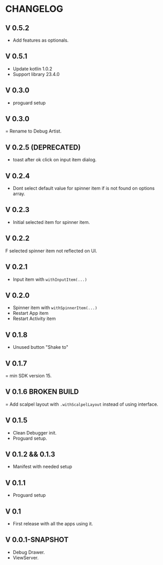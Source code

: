 # CHANGELOG

## V 0.5.2
- Add features as optionals.

## V 0.5.1
- Update kotlin 1.0.2
- Support library 23.4.0

## V 0.3.0
+ proguard setup

## V 0.3.0
= Rename to Debug Artist.

## V 0.2.5 (DEPRECATED)
- toast after ok click on input item dialog. 

## V 0.2.4
+ Dont select default value for spinner item if is not found on options array.

## V 0.2.3
+ Initial selected item for spinner item.

## V 0.2.2
F selected spinner item not reflected on UI. 

## V 0.2.1
+ Input item with `withInputItem(...)`

## V 0.2.0
+ Spinner item with `withSpinnerItem(...)`
+ Restart App item
+ Restart Activity item

## V 0.1.8
- Unused button "Shake to"

## V 0.1.7
= min SDK version 15.

## V 0.1.6 BROKEN BUILD 
= Add scalpel layout with `.withScalpelLayout` instead of using interface.

## V 0.1.5
+ Clean Debugger init.
+ Proguard setup. 

## V 0.1.2 && 0.1.3
+ Manifest with needed setup

## V 0.1.1
+ Proguard setup

## V 0.1
+ First release with all the apps using it.

## V 0.0.1-SNAPSHOT
+ Debug Drawer.
+ ViewServer.